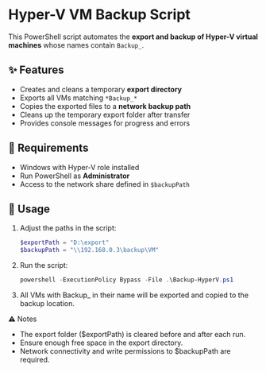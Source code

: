 # Hyper-V VM Backup Script

This PowerShell script automates the **export and backup of Hyper-V virtual machines** whose names contain `Backup_`.

## ✨ Features
- Creates and cleans a temporary **export directory**
- Exports all VMs matching `*Backup_*`
- Copies the exported files to a **network backup path**
- Cleans up the temporary export folder after transfer
- Provides console messages for progress and errors

## 📌 Requirements
- Windows with Hyper-V role installed
- Run PowerShell as **Administrator**
- Access to the network share defined in `$backupPath`

## 🚀 Usage
1. Adjust the paths in the script:
   ```powershell
   $exportPath = "D:\export"
   $backupPath = "\\192.168.0.3\backup\VM"
   ```
   
2. Run the script:
   ```powershell
   powershell -ExecutionPolicy Bypass -File .\Backup-HyperV.ps1
   ```

3. All VMs with Backup_ in their name will be exported and copied to the backup location.

⚠️ Notes

- The export folder ($exportPath) is cleared before and after each run.
- Ensure enough free space in the export directory.
- Network connectivity and write permissions to $backupPath are required.